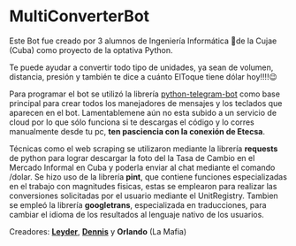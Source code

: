# MultiConverterBot
Este Bot fue creado por 3 alumnos de Ingeniería Informática 🐳de la Cujae (Cuba)  como proyecto de la optativa Python.

Te puede ayudar a convertir todo tipo de unidades, ya sean de volumen, distancia, presión y también te dice a cuánto ElToque tiene dólar hoy!!!!😉

Para programar el bot se utilizó la librería [python-telegram-bot](https://github.com/python-telegram-bot/python-telegram-bot.git) como base principal para crear todos los 
manejadores de mensajes y los teclados que aparecen en el bot. Lamentablemene aún no esta subido a un servicio de cloud por lo que sólo funciona si te descargas el código
y lo corres manualmente desde tu pc, **ten pasciencia con la conexión de Etecsa**.

Técnicas como el web scraping se utilizaron mediante la librería **requests** de python para lograr descargar la foto del la Tasa de Cambio en el Mercado Informal en Cuba
y poderla enviar al chat mediante el comando /dolar.
Se hizo uso de la librería **pint**, que contiene funciones especializadas en el trabajo con magnitudes fisicas, estas se emplearon para realizar las conversiones solicitadas
por el usuario mediante el UnitRegistry. Tambien se empleó la librería **googletrans**, especializada en traducciones, para cambiar el idioma de los resultados al lenguaje
nativo de los usuarios.


Creadores: [**Leyder**](https://github.com/Leyderhr), [**Dennis**](https://github.com/DnsSera) y **Orlando** (La Mafia)
